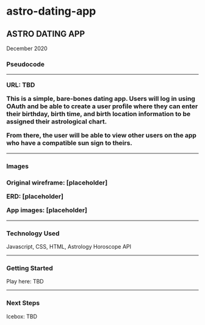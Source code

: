 # astro-dating-app

<h2>ASTRO DATING APP</h2>

December 2020

<h3>Pseudocode</3>





---------------------------------------

URL: TBD

This is a simple, bare-bones dating app. Users will log in using OAuth and be able to create a user profile where they can enter their birthday, birth time, and birth location information to be assigned their astrological chart.

From there, the user will be able to view other users on the app who have a compatible sun sign to theirs.

---------------------------------------

<h3>Images<h3>

Original wireframe:
[placeholder]

ERD:
[placeholder]

App images:
[placeholder]

---------------------------------------

<h3>Technology Used</h3>

Javascript, CSS, HTML, Astrology Horoscope API

---------------------------------------

<h3>Getting Started</h3>

Play here: TBD

---------------------------------------

<h3>Next Steps</h3>

Icebox: TBD

